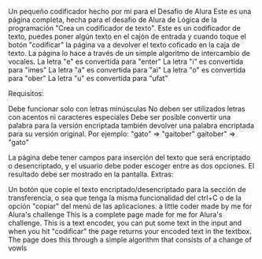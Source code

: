 Un pequeño codificador hecho por mi para el Desafio de Alura Este es una página completa, hecha para el desafio de Alura de Lógica de la programación "Crea un codificador de texto". Este es un codificador de texto, puedes poner algún texto en el cajón de entrada y cuando toque el botón "codificar" la página va a devolver el texto coficado en la caja de texto. La página lo hace a través de un simple algoritmo de intercambio de vocales. La letra "e" es convertida para "enter" La letra "i" es convertida para "imes" La letra "a" es convertida para "ai" La letra "o" es convertida para "ober" La letra "u" es convertida para "ufat"

Requisitos:

Debe funcionar solo con letras minúsculas
No deben ser utilizados letras con acentos ni caracteres especiales
Debe ser posible convertir una palabra para la versión encriptada también devolver una palabra encriptada para su versión original.
Por ejemplo: "gato" => "gaitober" gaitober" => "gato"

La página debe tener campos para inserción del texto que será encriptado o desencriptado, y el usuario debe poder escoger entre as dos opciones. El resultado debe ser mostrado en la pantalla. Extras:

Un botón que copie el texto encriptado/desencriptado para la sección de transferencia, o sea que tenga la misma funcionalidad del ctrl+C o de la opción "copiar" del menú de las aplicaciones.
a little coder made by me for Alura's challenge This is a complete page made for me for Alura's challenge. This is a text encoder, you can put some text in the input and when you hit "codificar" the page returns your encoded text in the textbox. The page does this through a simple algorithm that consists of a change of vowls
